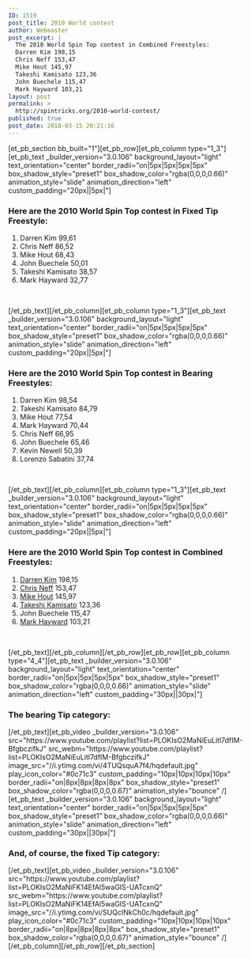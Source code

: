 ```yaml
---
ID: 1519
post_title: 2010 World contest
author: Webmaster
post_excerpt: |
  The 2010 World Spin Top contest in Combined Freestyles:
  Darren Kim 198,15
  Chris Neff 153,47
  Mike Hout 145,97
  Takeshi Kamisato 123,36
  John Buechele 115,47
  Mark Hayward 103,21
layout: post
permalink: >
  http://spintricks.org/2010-world-contest/
published: true
post_date: 2018-03-15 20:21:16
---
```

[et_pb_section bb_built="1"][et_pb_row][et_pb_column type="1_3"][et_pb_text _builder_version="3.0.106" background_layout="light" text_orientation="center" border_radii="on|5px|5px|5px|5px" box_shadow_style="preset1" box_shadow_color="rgba(0,0,0,0.66)" animation_style="slide" animation_direction="left" custom_padding="20px||5px|"]
<h3>Here are the 2010 World Spin Top contest in Fixed Tip Freestyle:</h3>
<ol>
 	<li>Darren Kim 99,61</li>
 	<li>Chris Neff 86,52</li>
 	<li>Mike Hout 68,43</li>
 	<li>John Buechele 50,01</li>
 	<li>Takeshi Kamisato 38,57</li>
 	<li>Mark Hayward 32,77</li>
</ol>
&nbsp;

[/et_pb_text][/et_pb_column][et_pb_column type="1_3"][et_pb_text _builder_version="3.0.106" background_layout="light" text_orientation="center" border_radii="on|5px|5px|5px|5px" box_shadow_style="preset1" box_shadow_color="rgba(0,0,0,0.66)" animation_style="slide" animation_direction="left" custom_padding="20px||5px|"]
<h3>Here are the 2010 World Spin Top contest in Bearing Freestyles:</h3>
<ol>
 	<li>Darren Kim 98,54</li>
 	<li>Takeshi Kamisato 84,79</li>
 	<li>Mike Hout 77,54</li>
 	<li>Mark Hayward 70,44</li>
 	<li>Chris Neff 66,95</li>
 	<li>John Buechele 65,46</li>
 	<li>Kevin Newell 50,39</li>
 	<li>Lorenzo Sabatini 37,74</li>
</ol>
&nbsp;

[/et_pb_text][/et_pb_column][et_pb_column type="1_3"][et_pb_text _builder_version="3.0.106" background_layout="light" text_orientation="center" border_radii="on|5px|5px|5px|5px" box_shadow_style="preset1" box_shadow_color="rgba(0,0,0,0.66)" animation_style="slide" animation_direction="left" custom_padding="20px||5px|"]
<h3>Here are the 2010 World Spin Top contest in Combined Freestyles:</h3>
<ol>
 	<li><a href="/category/spinners/darren.kim">Darren Kim</a> 198,15</li>
 	<li><a href="/category/spinners/c.neff">Chris Neff</a> 153,47</li>
 	<li><a href="/category/spinners/mike-hout">Mike Hout</a> 145,97</li>
 	<li><a href="/category/spinners/takeshi">Takeshi Kamisato</a> 123,36</li>
 	<li>John Buechele 115,47</li>
 	<li><a href="/category/spinners/mark.h">Mark Hayward</a> 103,21</li>
</ol>
&nbsp;

[/et_pb_text][/et_pb_column][/et_pb_row][et_pb_row][et_pb_column type="4_4"][et_pb_text _builder_version="3.0.106" background_layout="light" text_orientation="center" border_radii="on|5px|5px|5px|5px" box_shadow_style="preset1" box_shadow_color="rgba(0,0,0,0.66)" animation_style="slide" animation_direction="left" custom_padding="30px||30px|"]
<h3>The bearing Tip category:</h3>
[/et_pb_text][et_pb_video _builder_version="3.0.106" src="https://www.youtube.com/playlist?list=PLOKIsO2MaNiEuLitl7dfIM-BfgbczifkJ" src_webm="https://www.youtube.com/playlist?list=PLOKIsO2MaNiEuLitl7dfIM-BfgbczifkJ" image_src="//i.ytimg.com/vi/4TUQsquA7f4/hqdefault.jpg" play_icon_color="#0c71c3" custom_padding="10px|10px|10px|10px" border_radii="on|8px|8px|8px|8px" box_shadow_style="preset1" box_shadow_color="rgba(0,0,0,0.67)" animation_style="bounce" /][et_pb_text _builder_version="3.0.106" background_layout="light" text_orientation="center" border_radii="on|5px|5px|5px|5px" box_shadow_style="preset1" box_shadow_color="rgba(0,0,0,0.66)" animation_style="slide" animation_direction="left" custom_padding="30px||30px|"]
<h3>And, of course, the fixed Tip category:</h3>
[/et_pb_text][et_pb_video _builder_version="3.0.106" src="https://www.youtube.com/playlist?list=PLOKIsO2MaNiFK14EfAl5waGIS-UATcxnQ" src_webm="https://www.youtube.com/playlist?list=PLOKIsO2MaNiFK14EfAl5waGIS-UATcxnQ" image_src="//i.ytimg.com/vi/SUQcINkCh0c/hqdefault.jpg" play_icon_color="#0c71c3" custom_padding="10px|10px|10px|10px" border_radii="on|8px|8px|8px|8px" box_shadow_style="preset1" box_shadow_color="rgba(0,0,0,0.67)" animation_style="bounce" /][/et_pb_column][/et_pb_row][/et_pb_section]